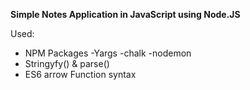 **Simple Notes Application in JavaScript using Node.JS**

Used:

- NPM Packages
  -Yargs
  -chalk
  -nodemon
- Stringyfy() & parse() 
- ES6 arrow Function syntax
  

